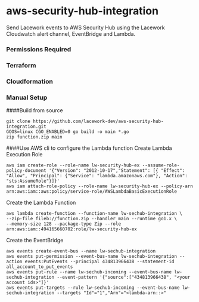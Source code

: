 # aws-security-hub-integration
Send Lacework events to AWS Security Hub using the 
Lacework Cloudwatch alert channel, EventBridge and Lambda. 

### Permissions Required


### Terraform

### Cloudformation


### Manual Setup
####Build from source
```
git clone https://github.com/lacework-dev/aws-security-hub-integration.git
GOOS=linux CGO_ENABLED=0 go build -o main *.go
zip function.zip main
```

####Use AWS cli to configure the Lambda function
Create Lambda Execution Role
```
aws iam create-role --role-name lw-security-hub-ex --assume-role-policy-document '{"Version": "2012-10-17","Statement": [{ "Effect": "Allow", "Principal": {"Service": "lambda.amazonaws.com"}, "Action": "sts:AssumeRole"}]}'
aws iam attach-role-policy --role-name lw-security-hub-ex --policy-arn arn:aws:iam::aws:policy/service-role/AWSLambdaBasicExecutionRole
```
Create the Lambda Function
```
aws lambda create-function --function-name lw-sechub-integration \
--zip-file fileb://function.zip --handler main --runtime go1.x \
--memory-size 128 --package-type Zip --role arn:aws:iam::494165660702:role/lw-security-hub-ex
```
Create the EventBridge
```
aws events create-event-bus --name lw-sechub-integration
aws events put-permission --event-bus-name lw-sechub-integration --action events:PutEvents --principal 434813966438 --statement-id all_account_to_put_events
aws events put-rule --name lw-sechub-incoming --event-bus-name lw-sechub-integration --event-pattern '{"source":["434813966438", "<your account ids>"]}'
aws events put-targets --rule lw-sechub-incoming --event-bus-name lw-sechub-integration --targets "Id"="1","Arn"="<lambda-arn::>"
```